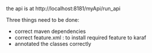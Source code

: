 
 the api is at http://localhost:8181/myApi/run_api
 
 Three things need to be done:
*   correct maven dependencies
*   correct feature.xml : to install required feature to karaf
*   annotated the classes correctly
